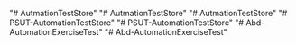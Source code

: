 "# AutmationTestStore" 
"# AutmationTestStore" 
"# AutmationTestStore" 
"# PSUT-AutomationTestStore" 
"# PSUT-AutomationTestStore" 
"# Abd-AutomationExerciseTest" 
"# Abd-AutomationExerciseTest" 
